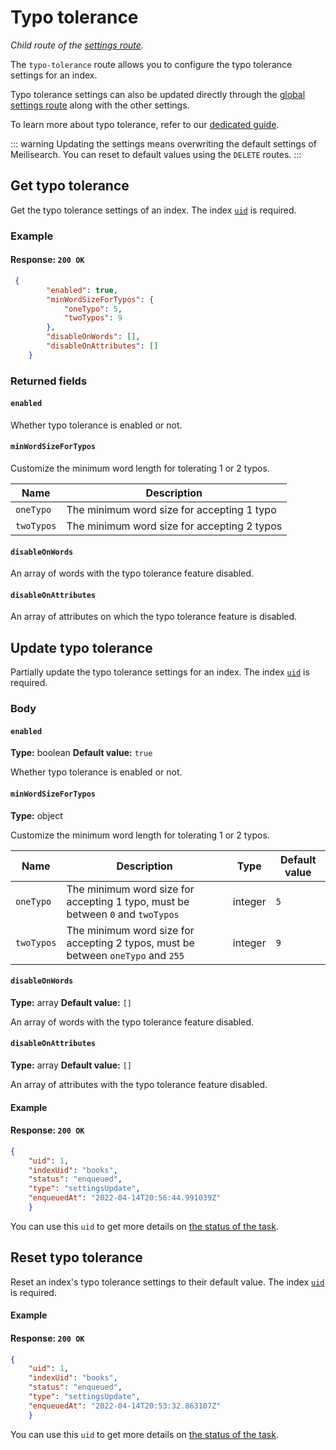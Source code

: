 # Typo tolerance

_Child route of the [settings route](/reference/api/settings.md)._

The `typo-tolerance` route allows you to configure the typo tolerance settings for an index.

Typo tolerance settings can also be updated directly through the [global settings route](/reference/api/settings.md#update-settings) along with the other settings.

To learn more about typo tolerance, refer to our [dedicated guide](/learn/configuration/typo_tolerance.md).

::: warning
Updating the settings means overwriting the default settings of Meilisearch. You can reset to default values using the `DELETE` routes.
:::

## Get typo tolerance

<RouteHighlighter method="GET" route="/indexes/{index_uid}/settings/typo-tolerance"/>

Get the typo tolerance settings of an index. The index [`uid`](/learn/core_concepts/indexes.md#index-uid) is required.

### Example

<CodeSamples id="get_typo_tolerance" />

#### Response: `200 OK`

```json
 {
        "enabled": true,
        "minWordSizeForTypos": {
            "oneTypo": 5,
            "twoTypos": 9
        },
        "disableOnWords": [],
        "disableOnAttributes": []
    }
```

### Returned fields

#### `enabled`

Whether typo tolerance is enabled or not.

#### `minWordSizeForTypos`

Customize the minimum word length for tolerating 1 or 2 typos.

| Name       | Description                                  |
|------------|----------------------------------------------|
| `oneTypo`  | The minimum word size for accepting 1 typo  |
| `twoTypos` | The minimum word size for accepting 2 typos |

#### `disableOnWords`

An array of words with the typo tolerance feature disabled.

#### `disableOnAttributes`

An array of attributes on which the typo tolerance feature is disabled.

## Update typo tolerance

<RouteHighlighter method="POST" route="/indexes/{index_uid}/settings/typo-tolerance"/>

Partially update the typo tolerance settings for an index. The index [`uid`](/learn/core_concepts/indexes.md#index-uid) is required.

### Body

#### `enabled`

**Type:** boolean
**Default value:** `true`

Whether typo tolerance is enabled or not.

#### `minWordSizeForTypos`

**Type:** object

Customize the minimum word length for tolerating 1 or 2 typos.

| Name       | Description                                                                       | Type    | Default value |
|------------|-----------------------------------------------------------------------------------|---------|---------------|
| `oneTypo`  | The minimum word size for accepting 1 typo, must be between `0` and `twoTypos`   | integer | `5`           |
| `twoTypos` | The minimum word size for accepting 2 typos, must be between `oneTypo` and `255` | integer | `9`           |

#### `disableOnWords`

**Type:** array
**Default value:** `[]`

An array of words with the typo tolerance feature disabled.

#### `disableOnAttributes`

**Type:** array
**Default value:** `[]`

An array of attributes with the typo tolerance feature disabled.

#### Example

<CodeSamples id="update_typo_tolerance" />

#### Response: `200 OK`

```json
{
    "uid": 1,
    "indexUid": "books",
    "status": "enqueued",
    "type": "settingsUpdate",
    "enqueuedAt": "2022-04-14T20:56:44.991039Z"
    }

```

You can use this `uid` to get more details on [the status of the task](/reference/api/tasks.md#get-task).

## Reset typo tolerance

Reset an index's typo tolerance settings to their default value. The index [`uid`](/learn/core_concepts/indexes.md#index-uid) is required.

#### Example

<CodeSamples id="reset_typo_tolerance" />

#### Response: `200 OK`

```json
{
    "uid": 1,
    "indexUid": "books",
    "status": "enqueued",
    "type": "settingsUpdate",
    "enqueuedAt": "2022-04-14T20:53:32.863107Z"
    }
```

You can use this `uid` to get more details on [the status of the task](/reference/api/tasks.md#get-task).
